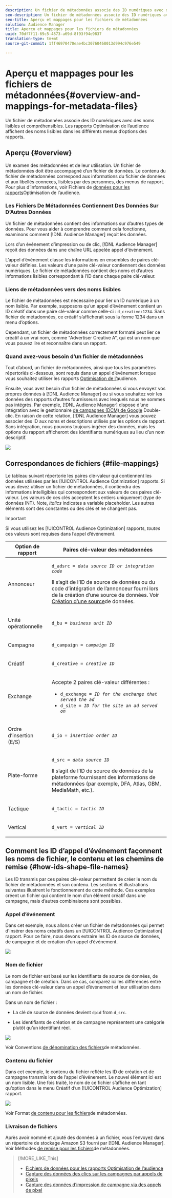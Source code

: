 ```yaml
---
description: Un fichier de métadonnées associe des ID numériques avec des noms lisibles et compréhensibles. Les rapports Optimisation de l’audience affichent des noms lisibles dans les différents menus d’options des rapports.
seo-description: Un fichier de métadonnées associe des ID numériques avec des noms lisibles et compréhensibles. Les rapports Optimisation de l’audience affichent des noms lisibles dans les différents menus d’options des rapports.
seo-title: Aperçu et mappages pour les fichiers de métadonnées
solution: Audience Manager
title: Aperçu et mappages pour les fichiers de métadonnées
uuid: 70df7f11-69c5-4873-a69d-8f93f94e9837
translation-type: tm+mt
source-git-commit: 1ff46970470eae4bc30760468013d994c976e549

---
```



# Aperçu et mappages pour les fichiers de métadonnées{#overview-and-mappings-for-metadata-files}

Un fichier de métadonnées associe des ID numériques avec des noms lisibles et compréhensibles. Les rapports Optimisation de l’audience affichent des noms lisibles dans les différents menus d’options des rapports.

## Aperçu {#overview}

Un examen des métadonnées et de leur utilisation. Un fichier de métadonnées doit être accompagné d’un fichier de données. Le contenu du fichier de métadonnées correspond aux informations du fichier de données et aux libellés connexes, lisibles par des personnes, des menus de rapport. Pour plus d’informations, voir Fichiers de [données pour les rapports](../../../reporting/audience-optimization-reports/metadata-files-intro/datafiles-intro.md)Optimisation de l’audience.

### Les Fichiers De Métadonnées Contiennent Des Données Sur D’Autres Données

Un fichier de métadonnées contient des informations sur d’autres types de données. Pour vous aider à comprendre comment cela fonctionne, examinons comment [!DNL Audience Manager] reçoit les données.

Lors d’un événement d’impression ou de clic, [!DNL Audience Manager] reçoit des données dans une chaîne URL appelée appel *d’*&#x200B;événement.

L’appel d’événement classe les informations en ensembles de paires clé-valeur définies. Les valeurs d’une paire clé-valeur contiennent des données numériques. Le fichier de métadonnées contient des noms et d’autres informations lisibles correspondant à l’ID dans chaque paire clé-valeur.

### Liens de métadonnées vers des noms lisibles

Le fichier de métadonnées est nécessaire pour lier un ID numérique à un nom lisible. Par exemple, supposons qu’un appel d’événement contient un ID créatif dans une paire clé-valeur comme celle-ci : `d_creative:1234`. Sans fichier de métadonnées, ce créatif s’afficherait sous la forme 1234 dans un menu d’options.

Cependant, un fichier de métadonnées correctement formaté peut lier ce créatif à un vrai nom, comme "Advertiser Creative A", qui est un nom que vous pouvez lire et reconnaître dans un rapport.

### Quand avez-vous besoin d’un fichier de métadonnées

Tout d’abord, un fichier de métadonnées, ainsi que tous les paramètres répertoriés ci-dessous, sont requis dans un appel d’événement lorsque vous souhaitez utiliser les rapports [Optimisation de l’](../../../reporting/audience-optimization-reports/audience-optimization-reports.md)audience.

Ensuite, vous avez besoin d’un fichier de métadonnées si vous envoyez vos propres données à [!DNL Audience Manager] ou si vous souhaitez voir les données des rapports d’autres fournisseurs avec lesquels nous ne sommes pas intégrés. Par exemple, [!DNL Audience Manager] dispose d’une intégration avec le gestionnaire [de campagnes (DCM) de Google](../../../reporting/audience-optimization-reports/aor-advertisers/import-dcm.md) Double-clic. En raison de cette relation, [!DNL Audience Manager] vous pouvez associer des ID aux noms et descriptions utilisés par les options de rapport. Sans intégration, nous pouvons toujours ingérer des données, mais les options du rapport afficheront des identifiants numériques au lieu d’un nom descriptif.

![](assets/metadata_menu.png)

## Correspondances de fichiers {#file-mappings}

Le tableau suivant répertorie les paires clé-valeur qui contiennent les données utilisées par les [!UICONTROL Audience Optimization] rapports. Si vous devez utiliser un fichier de métadonnées, il contiendra des informations intelligibles qui correspondent aux valeurs de ces paires clé-valeur. Les valeurs de ces clés acceptent les entiers uniquement (type de données INT). Note, *italics* indicates a variable placeholder. Les autres éléments sont des constantes ou des clés et ne changent pas.

>[!IMPORTANT]
>
>Si vous utilisez les [!UICONTROL Audience Optimization] rapports, *toutes* ces valeurs sont requises dans l’appel d’événement.

<table id="table_B2C8C493080E449CA71C4EF07D9476BD"> 
 <thead> 
  <tr> 
   <th colname="col1" class="entry"> Option de rapport </th> 
   <th colname="col2" class="entry"> Paires clé-valeur des métadonnées </th> 
  </tr> 
 </thead>
 <tbody> 
  <tr> 
   <td colname="col1"> <p>Annonceur </p> </td> 
   <td colname="col2"> <p> <code>d_adsrc = <i>data source ID or integration code</i></code> </p> <p>Il s’agit de l’ID de source de données ou du code d’intégration de l’annonceur fourni lors de la création d’une source de données. Voir <a href="../../../features/manage-datasources.md#create-data-source"> Création d’une source</a>de données. </p> </td> 
  </tr> 
  <tr> 
   <td colname="col1"> <p>Unité opérationnelle </p> </td> 
   <td colname="col2"> <p> <code>d_bu = <i>business unit ID</i></code> </p> </td> 
  </tr> 
  <tr> 
   <td colname="col1"> <p>Campagne </p> </td> 
   <td colname="col2"> <p> <code>d_campaign = <i>campaign ID</i></code> </p> </td> 
  </tr> 
  <tr> 
   <td colname="col1"> <p>Créatif </p> </td> 
   <td colname="col2"> <p> <code>d_creative = <i>creative ID</i></code> </p> </td> 
  </tr> 
  <tr> 
   <td colname="col1"> <p>Exchange </p> </td> 
   <td colname="col2"> <p>Accepte 2 paires clé-valeur différentes : </p> 
    <ul id="ul_3B3B751A8A134096B0912E81A0983B9D"> 
     <li id="li_57BAC45A7B274AB695945E174A4D8A35"> <code>d_exchange = <i>ID for the exchange that served the ad</i></code> </li> 
     <li id="li_CCDF00DE59D3451C8EF590DD3E1A806D"> <code>d_site = <i>ID for the site an ad served on</i></code> </li> 
    </ul> </td> 
  </tr> 
  <tr> 
   <td colname="col1"> <p>Ordre d’insertion (E/S) </p> </td> 
   <td colname="col2"> <p> <code>d_io = <i>insertion order ID</i></code> </p> </td> 
  </tr> 
  <tr> 
   <td colname="col1"> <p>Plate-forme </p> </td> 
   <td colname="col2"> <p> <code>d_src = <i>data source ID</i></code> </p> <p>Il s’agit de l’ID de source <a href="../../../features/datasources-list-and-settings.md#data-sources-list-and-settings"></a> de données de la plateforme fournissant des informations de métadonnées (par exemple, DFA, Atlas, GBM, MediaMath, etc.). </p> </td> 
  </tr> 
  <tr> 
   <td colname="col1"> <p>Tactique </p> </td> 
   <td colname="col2"> <p> <code>d_tactic = <i>tactic ID</i></code> </p> </td> 
  </tr> 
  <tr> 
   <td colname="col1"> <p>Vertical </p> </td> 
   <td colname="col2"> <p> <code>d_vert = <i>vertical ID</i></code> </p> </td> 
  </tr> 
 </tbody> 
</table>

## Comment les ID d’appel d’événement façonnent les noms de fichier, le contenu et les chemins de remise {#how-ids-shape-file-names}

Les ID transmis par ces paires clé-valeur permettent de créer le nom du fichier de métadonnées et son contenu. Les sections et illustrations suivantes illustrent le fonctionnement de cette méthode. Ces exemples créent un fichier qui contient le nom d’un élément créatif dans une campagne, mais d’autres combinaisons sont possibles.

### Appel d’événement

Dans cet exemple, nous allons créer un fichier de métadonnées qui permet d'insérer des noms créatifs dans un [!UICONTROL Audience Optimization] rapport. Pour ce faire, nous devons extraire les ID de source de données, de campagne et de création d’un appel d’événement.

![](assets/metadata_file_event.png)

### Nom de fichier

Le nom de fichier est basé sur les identifiants de source de données, de campagne et de création. Dans ce cas, comparez ici les différences entre les données clé-valeur dans un appel d’événement et leur utilisation dans un nom de fichier.

Dans un nom de fichier :

* La clé de source de données devient `dpid` from `d_src`.

* Les identifiants de création et de campagne représentent une catégorie plutôt qu’un identifiant réel.

![](assets/metadata_file_name.png)

Voir Conventions [de dénomination des fichiers](../../../reporting/audience-optimization-reports/metadata-files-intro/metadata-file-names.md)de métadonnées.

### Contenu du fichier

Dans cet exemple, le contenu du fichier reflète les ID de création et de campagne transmis lors de l’appel d’événement. Le nouvel élément ici est un nom lisible. Une fois traité, le nom de ce fichier s’affiche en tant qu’option dans le menu Créatif d’un [!UICONTROL Audience Optimization] rapport.

![](assets/metadata_file_contents.png)

Voir Format [de contenu pour les fichiers](../../../reporting/audience-optimization-reports/metadata-files-intro/metadata-file-contents.md)de métadonnées.

### Livraison de fichiers

Après avoir nommé et ajouté des données à un fichier, vous l’envoyez dans un répertoire de stockage Amazon S3 fourni par [!DNL Audience Manager]. Voir Méthodes [de remise pour les fichiers](../../../reporting/audience-optimization-reports/metadata-files-intro/metadata-delivery-methods.md)de métadonnées.

>[!MORE_LIKE_This]
>
>* [Fichiers de données pour les rapports Optimisation de l’audience](../../../reporting/audience-optimization-reports/metadata-files-intro/datafiles-intro.md)
>* [Capture des données des clics sur les campagnes par appels de pixels](../../../integration/media-data-integration/click-data-pixels.md)
>* [Capture des données d’impression de campagne via des appels de pixel](../../../integration/media-data-integration/impression-data-pixels.md)

